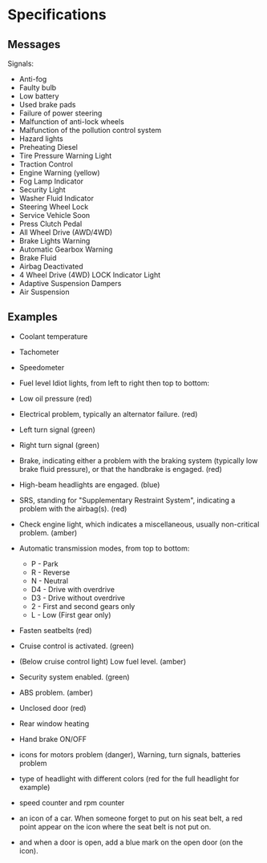 # Specifications

## Messages 

Signals:

  * Anti-fog
  * Faulty bulb
  * Low battery
  * Used brake pads
  * Failure of power steering
  * Malfunction of anti-lock wheels
  * Malfunction of the pollution control system
  * Hazard lights
  * Preheating Diesel
  * Tire Pressure Warning Light
  * Traction Control
  * Engine Warning (yellow)
  * Fog Lamp Indicator
  * Security Light
  * Washer Fluid Indicator
  * Steering Wheel Lock
  * Service Vehicle Soon
  * Press Clutch Pedal
  * All Wheel Drive (AWD/4WD)
  * Brake Lights Warning
  * Automatic Gearbox Warning
  * Brake Fluid
  * Airbag Deactivated
  * 4 Wheel Drive (4WD) LOCK Indicator Light
  * Adaptive Suspension Dampers
  * Air Suspension

## Examples

  * Coolant temperature
  * Tachometer
  * Speedometer
  * Fuel level Idiot lights, from left to right then top to bottom:
  * Low oil pressure (red)
  * Electrical problem, typically an alternator failure. (red)
  * Left turn signal (green)
  * Right turn signal (green)
  * Brake, indicating either a problem with the braking system (typically low brake fluid pressure), or that the handbrake is engaged. (red)
  * High-beam headlights are engaged. (blue)
  * SRS, standing for "Supplementary Restraint System", indicating a problem with the airbag(s). (red)
  * Check engine light, which indicates a miscellaneous, usually non-critical problem. (amber)
  * Automatic transmission modes, from top to bottom:
    * P - Park
    * R - Reverse
    * N - Neutral
    * D4 - Drive with overdrive
    * D3 - Drive without overdrive
    * 2 - First and second gears only
    * L - Low (First gear only)
  * Fasten seatbelts (red)
  * Cruise control is activated. (green)
  * (Below cruise control light) Low fuel level. (amber)
  * Security system enabled. (green)
  * ABS problem. (amber)
  * Unclosed door (red)

  * Rear window heating
  * Hand brake ON/OFF



* icons for motors problem (danger), Warning, turn signals, batteries problem 
* type of headlight with different colors (red for the full headlight for example)
* speed counter and rpm counter
* an icon of a car. When someone forget to put on his seat belt, a red point appear on the icon where the seat belt is not put on.
* and when a door is open, add a blue mark on the open door (on the icon).



